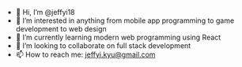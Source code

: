 - 👋 Hi, I’m @jeffyi18
- 👀 I’m interested in anything from mobile app programming to game development to web design
- 🌱 I’m currently learning modern web programming using React
- 💞️ I’m looking to collaborate on full stack development
- 📫 How to reach me: jeffyi.kyu@gmail.com

<!---
jeffyi18/jeffyi18 is a ✨ special ✨ repository because its `README.md` (this file) appears on your GitHub profile.
You can click the Preview link to take a look at your changes.
--->
